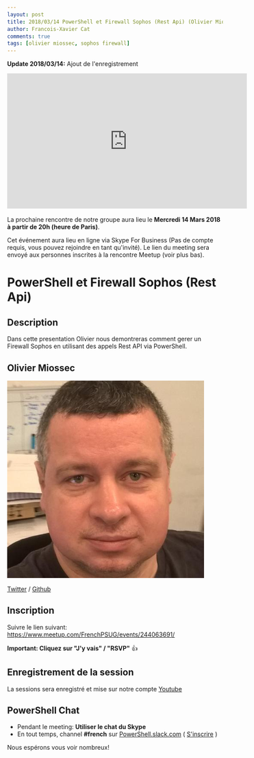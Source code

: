 ```yaml
---
layout: post
title: 2018/03/14 PowerShell et Firewall Sophos (Rest Api) (Olivier Miossec)
author: Francois-Xavier Cat
comments: true
tags: [olivier miossec, sophos firewall]
---
```


**Update 2018/03/14:** Ajout de l'enregistrement

<iframe width="560" height="315" src="https://www.youtube.com/embed/D1vV7NLddC4" frameborder="0" allow="autoplay; encrypted-media" allowfullscreen></iframe>

La prochaine rencontre de notre groupe aura lieu le **Mercredi 14 Mars 2018 à partir de 20h (heure de Paris)**.

Cet événement aura lieu en ligne via Skype For Business (Pas de compte requis, vous pouvez rejoindre en tant qu'invité).
Le lien du meeting sera envoyé aux personnes inscrites à la rencontre Meetup (voir plus bas).

# PowerShell et Firewall Sophos (Rest Api)

## Description

Dans cette presentation Olivier nous demontreras comment gerer un Firewall Sophos en utilisant des appels Rest API via PowerShell.

## Olivier Miossec

![image-center](/images\presenters\olivier_miossec.jpg)

[Twitter](https://twitter.com/oliviermiossec) / [Github](https://github.com/omiossec)

## Inscription

Suivre le lien suivant: https://www.meetup.com/FrenchPSUG/events/244063691/

**Important: Cliquez sur "J'y vais" / "RSVP"** 👍

## Enregistrement de la session

La sessions sera enregistré et mise sur notre compte [Youtube](https://www.youtube.com/frenchpowershellusergroup)

## PowerShell Chat

* Pendant le meeting: **Utiliser le chat du Skype**
* En tout temps, channel **#french** sur [PowerShell.slack.com](https://powershell.slack.com/Slack) ( [S'inscrire](http://slack.poshcode.org/) )

Nous espérons vous voir nombreux!
